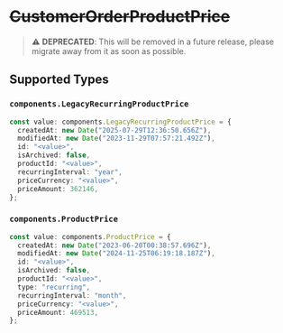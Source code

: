 # ~~CustomerOrderProductPrice~~

> :warning: **DEPRECATED**: This will be removed in a future release, please migrate away from it as soon as possible.


## Supported Types

### `components.LegacyRecurringProductPrice`

```typescript
const value: components.LegacyRecurringProductPrice = {
  createdAt: new Date("2025-07-29T12:36:50.656Z"),
  modifiedAt: new Date("2023-11-29T07:57:21.492Z"),
  id: "<value>",
  isArchived: false,
  productId: "<value>",
  recurringInterval: "year",
  priceCurrency: "<value>",
  priceAmount: 362146,
};
```

### `components.ProductPrice`

```typescript
const value: components.ProductPrice = {
  createdAt: new Date("2023-06-20T00:38:57.696Z"),
  modifiedAt: new Date("2024-11-25T06:19:18.187Z"),
  id: "<value>",
  isArchived: false,
  productId: "<value>",
  type: "recurring",
  recurringInterval: "month",
  priceCurrency: "<value>",
  priceAmount: 469513,
};
```

